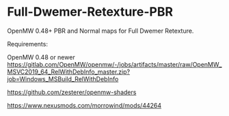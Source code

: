 # Full-Dwemer-Retexture-PBR
OpenMW 0.48+  PBR and Normal maps for Full Dwemer Retexture. 

Requirements:

OpenMW 0.48 or newer https://gitlab.com/OpenMW/openmw/-/jobs/artifacts/master/raw/OpenMW_MSVC2019_64_RelWithDebInfo_master.zip?job=Windows_MSBuild_RelWithDebInfo

https://github.com/zesterer/openmw-shaders

https://www.nexusmods.com/morrowind/mods/44264
